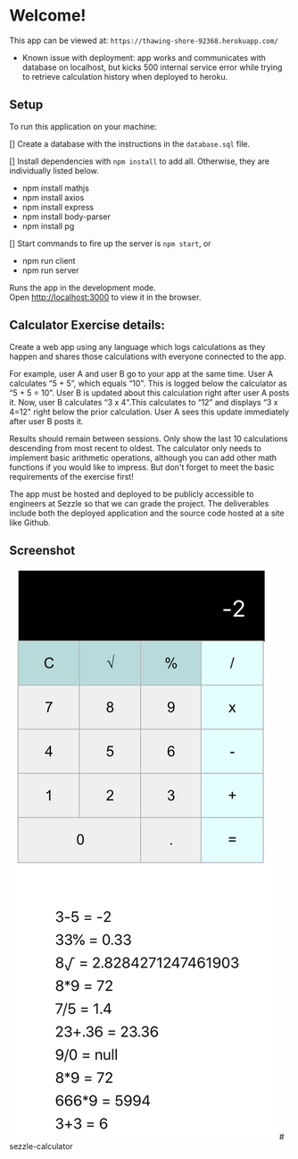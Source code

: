 # Welcome!

This app can be viewed at: `https://thawing-shore-92368.herokuapp.com/`

* Known issue with deployment: app works and communicates with database on localhost, but kicks 500 internal service error while trying to retrieve calculation history when deployed to heroku.

## Setup

To run this application on your machine:

[] Create a database with the instructions in the `database.sql` file.

[] Install dependencies with `npm install` to add all. Otherwise, they are individually listed below.
- npm install mathjs
- npm install axios
- npm install express
- npm install body-parser
- npm install pg

[] Start commands to fire up the server is `npm start`, or
- npm run client
- npm run server

Runs the app in the development mode.\
Open [http://localhost:3000](http://localhost:3000) to view it in the browser.


## Calculator Exercise details:

Create a web app using any language which logs calculations as they happen and shares those calculations with everyone connected to the app.

For example, user A and user B go to your app at the same time. User A calculates “5 + 5”, which equals “10". This is logged below the calculator as “5 + 5 = 10”. User B is updated about this calculation right after user A posts it. Now, user B calculates “3 x 4".This calculates to “12” and displays “3 x 4=12" right below the prior calculation. User A sees this update immediately after user B posts it.

Results should remain between sessions. Only show the last 10 calculations descending from most recent to oldest. The calculator only needs to implement basic arithmetic operations, although you can add other math functions if you would like to impress. But don't forget to meet the basic requirements of the exercise first!

The app must be hosted and deployed to be publicly accessible to engineers at Sezzle so that we can grade the project. The deliverables include both the deployed application and the source code hosted at a site like Github.

## Screenshot

![Screenshot](public/Calculator.png "Screenshot")# sezzle-calculator

